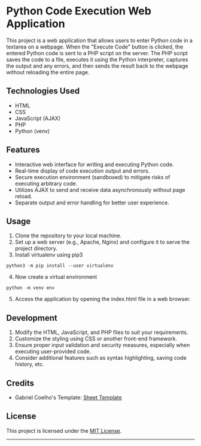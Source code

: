 # Python Code Execution Web Application

This project is a web application that allows users to enter Python code in a textarea on a webpage. When the "Execute Code" button is clicked, the entered Python code is sent to a PHP script on the server. The PHP script saves the code to a file, executes it using the Python interpreter, captures the output and any errors, and then sends the result back to the webpage without reloading the entire page.

## Technologies Used

- HTML
- CSS
- JavaScript (AJAX)
- PHP
- Python (venv)

## Features

- Interactive web interface for writing and executing Python code.
- Real-time display of code execution output and errors.
- Secure execution environment (sandboxed) to mitigate risks of executing arbitrary code.
- Utilizes AJAX to send and receive data asynchronously without page reload.
- Separate output and error handling for better user experience.

## Usage

1. Clone the repository to your local machine.
2. Set up a web server (e.g., Apache, Nginx) and configure it to serve the project directory.
3. Install virtualenv using pip3
```
python3 -m pip install --user virtualenv
```

4. Now create a virtual environment
```
python -m venv env
```

5. Access the application by opening the index.html file in a web browser.

## Development

1. Modify the HTML, JavaScript, and PHP files to suit your requirements.
2. Customize the styling using CSS or another front-end framework.
3. Ensure proper input validation and security measures, especially when executing user-provided code.
4. Consider additional features such as syntax highlighting, saving code history, etc.

## Credits

- Gabriel Coelho's Template: [Sheet Template](https://codepen.io/userliev/pen/zYNrjRo)

## License

This project is licensed under the [MIT License](LICENSE).

---

